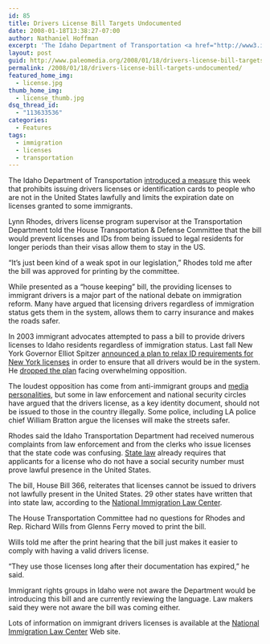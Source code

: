 ```yaml
---
id: 85
title: Drivers License Bill Targets Undocumented
date: 2008-01-18T13:38:27-07:00
author: Nathaniel Hoffman
excerpt: 'The Idaho Department of Transportation <a href="http://www3.idaho.gov/oasis/H0366.html">introduced a measure</a> this week that prohibits issuing drivers licenses or identification cards to people who are not in the United States lawfully and limits the expiration date on licenses granted to some immigrants.'
layout: post
guid: http://www.paleomedia.org/2008/01/18/drivers-license-bill-targets-undocumented/
permalink: /2008/01/18/drivers-license-bill-targets-undocumented/
featured_home_img:
  - license.jpg
thumb_home_img:
  - license_thumb.jpg
dsq_thread_id:
  - "113633536"
categories:
  - Features
tags:
  - immigration
  - licenses
  - transportation
---
```

The Idaho Department of Transportation [introduced a measure](http://www3.idaho.gov/oasis/H0366.html) this week that prohibits issuing drivers licenses or identification cards to people who are not in the United States lawfully and limits the expiration date on licenses granted to some immigrants.

Lynn Rhodes, drivers license program supervisor at the Transportation Department told the House Transportation & Defense Committee that the bill would prevent licenses and IDs from being issued to legal residents for longer periods than their visas allow them to stay in the US.

“It’s just been kind of a weak spot in our legislation,” Rhodes told me after the bill was approved for printing by the committee.

While presented as a &#8220;house keeping&#8221; bill, the providing licenses to immigrant drivers is a major part of the national debate on immigration reform. Many have argued that licensing drivers regardless of immigration status gets them in the system, allows them to carry insurance and makes the roads safer.

In 2003 immigrant advocates attempted to pass a bill to provide drivers licenses to Idaho residents regardless of immigration status. Last fall New York Governor Elliot Spitzer [announced a plan to relax ID requirements for New York licenses](http://www.nytimes.com/2007/10/09/nyregion/09license.html?_r=1&ref=todayspaper&oref=slogin) in order to ensure that all drivers would be in the system. He [dropped the plan](http://www.nytimes.com/2007/11/14/nyregion/14spitzer.html) facing overwhelming opposition.

The loudest opposition has come from anti-immigrant groups and [media personalities](http://www.nytimes.com/2007/10/17/nyregion/17dobbs.html), but some in law enforcement and national security circles have argued that the drivers license, as a key identity document, should not be issued to those in the country illegally. Some police, including LA police chief William Bratton argue the licenses will make the streets safer.

Rhodes said the Idaho Transportation Department had received numerous complaints from law enforcement and from the clerks who issue licenses that the state code was confusing. [State law](http://www3.state.id.us/cgi-bin/newidst?sctid=490030006.K) already requires that applicants for a license who do not have a social security number must prove lawful presence in the United States.

The bill, House Bill 366, reiterates that licenses cannot be issued to drivers not lawfully present in the United States. 29 other states have written that into state law, according to the [National Immigration Law Center](http://www.nilc.org/immspbs/DLs/index.htm#adv_rsrcs).

The House Transportation Committee had no questions for Rhodes and Rep. Richard Wills from Glenns Ferry moved to print the bill.

Wills told me after the print hearing that the bill just makes it easier to comply with having a valid drivers license.

&#8220;They use those licenses long after their documentation has expired,&#8221; he said.

Immigrant rights groups in Idaho were not aware the Department would be introducing this bill and are currently reviewing the language. Law makers said they were not aware the bill was coming either.

Lots of information on immigrant drivers licenses is available at the [National Immigration Law Center](http://www.nilc.org/immspbs/DLs/index.htm#adv_rsrcs) Web site.